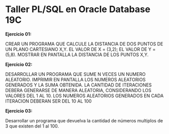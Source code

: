 # Taller PL/SQL en Oracle Database 19C

**Ejercicio 01:**

  CREAR UN PROGRAMA QUE CALCULE LA DISTANCIA DE DOS PUNTOS DE UN PLANO CARTESIANO X,Y.
  EL VALOR DE X = (3,2); EL VALOR DE Y = (5,8). MOSTRAR EN PANTALLA LA DISTANCIA DE LOS PUNTOS X,Y.
  
**Ejercicio 02:**

  DESARROLLAR UN PROGRAMA QUE SUME N VECES UN NUMERO ALEATORIO.
  IMPRIMIR EN PANTALLA LOS NUMEROS ALEATORIOS GENERADOS Y LA SUMA OBTENIDA.
  LA CANTIDAD DE ITERACIONES DEBERA GENERARSE DE MANERA ALEATORIA, CONSIDERANDO LOS VALORES DEL 1 AL 10.
  LOS NUMEROS ALEATORIOS GENERADOS EN CADA ITERACION DEBERAN SER DEL 10 AL 100
 
**Ejercicio 03:**

Desarrollar un programa que devuelva la cantidad de números multiplos de 3 que existen del 1 al 100.
